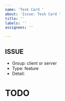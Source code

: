```yaml
---
name: 'Tesk Card '
about: 'Issue: Tesk Card '
title: ''
labels: ''
assignees: ''

---
```


## ISSUE
- Group: client or server
- Type: feature
- Detail:

# TODO
